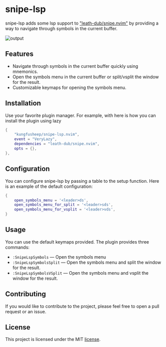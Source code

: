 # snipe-lsp 

snipe-lsp adds some lsp support to ["leath-dub/snipe.nvim"](https://github.com/leath-dub/snipe.nvim) by providing a way to navigate through symbols in the current buffer.

![output](https://github.com/user-attachments/assets/16e110f8-b2b8-4c9f-aa3b-79292835b23e)

## Features

- Navigate through symbols in the current buffer quickly using mnemonics.
- Open the symbols menu in the current buffer or split/vsplit the window for the result.
- Customizable keymaps for opening the symbols menu.

## Installation

Use your favorite plugin manager. For example, with here is how you can install the plugin using lazy

```lua
{
	"kungfusheep/snipe-lsp.nvim",
	event = "VeryLazy",
	dependencies = "leath-dub/snipe.nvim",
	opts = {},
},
```


## Configuration

You can configure snipe-lsp by passing a table to the setup function. Here is an example of the default configuration:

```lua
{
	open_symbols_menu = '<leader>ds',
	open_symbols_menu_for_split = '<leader>sds',
	open_symbols_menu_for_vsplit = '<leader>vds',
}
```

## Usage

You can use the default keymaps provided. The plugin provides three commands:

- `:SnipeLspSymbols` — Open the symbols menu
- `:SnipeLspSymbolsSplit` — Open the symbols menu and split the window for the result.
- `:SnipeLspSymbolsVSplit` — Open the symbols menu and vsplit the window for the result.

## Contributing

If you would like to contribute to the project, please feel free to open a pull request or an issue. 

## License

This project is licensed under the MIT [license](LICENSE).
